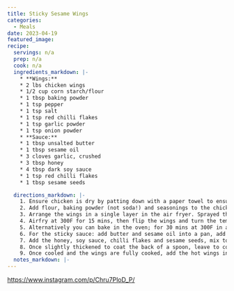 ```yaml
---
title: Sticky Sesame Wings
categories: 
  - Meals
date: 2023-04-19
featured_image: 
recipe:
  servings: n/a
  prep: n/a
  cook: n/a
  ingredients_markdown: |-
    * **Wings:**
    * 2 lbs chicken wings
    * 1/2 cup corn starch/flour
    * 1 tbsp baking powder
    * 1 tsp pepper
    * 1 tsp salt
    * 1 tsp red chilli flakes
    * 1 tsp garlic powder
    * 1 tsp onion powder
    * **Sauce:**
    * 1 tbsp unsalted butter
    * 1 tbsp sesame oil
    * 3 cloves garlic, crushed
    * 3 tbsp honey
    * 4 tbsp dark soy sauce
    * 1 tsp red chilli flakes
    * 1 tbsp sesame seeds

  directions_markdown: |-
    1. Ensure chicken is dry by patting down with a paper towel to ensure crispy skin. You can half the wings as I did to some of them or use them whole.
    2. Add flour, baking powder (not soda!) and seasonings to the chicken wings until well coated.
    3. Arrange the wings in a single layer in the air fryer. Sprayed them with oil.
    4. Airfry at 300F for 15 mins, then flip the wings and turn the temp up to 400F for 15 mins or until golden and crisp (165C internal temp).
    5. Alternatively you can bake in the oven; for 30 mins at 300F in a preheated oven (at the lower shelf), then flip all the wings, turn the oven up to 400F and cook for another 35-40 mins or until golden and crisp, this time on the middle shelf.
    6. For the sticky sauce: add butter and sesame oil into a pan, add garlic and allow the garlic to sauté for 2-3 mins.
    7. Add the honey, soy sauce, chilli flakes and sesame seeds, mix together and allow to simmer for another 3-4 mins on medium heat, stirring occasionally.
    8. Once slightly thickened to coat the back of a spoon, leave to cool
    9. Once cooled and the wings are fully cooked, add the hot wings into the sauce and coat well and serve fresh. 
  notes_markdown: |-
---
```

https://www.instagram.com/p/Chru7PloD_P/
